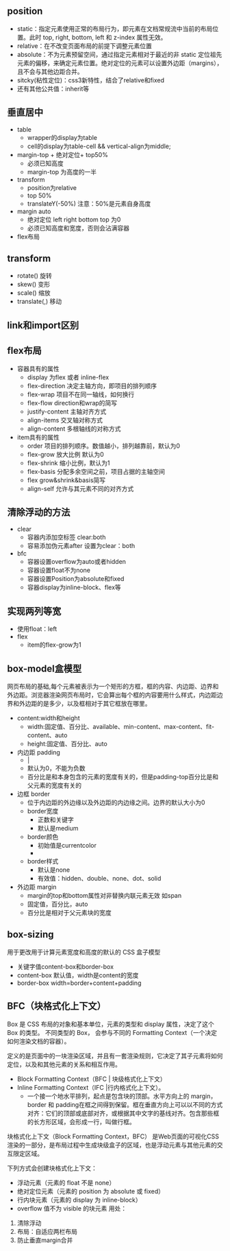 ## position
* static：指定元素使用正常的布局行为，即元素在文档常规流中当前的布局位置。此时 top, right, bottom, left 和 z-index 属性无效。
* relative：在不改变页面布局的前提下调整元素位置
* absolute：不为元素预留空间，通过指定元素相对于最近的非 static 定位祖先元素的偏移，来确定元素位置。绝对定位的元素可以设置外边距（margins），且不会与其他边距合并。
* sitcky(粘性定位)：css3新特性，结合了relative和fixed
* 还有其他公共值：inherit等

## 垂直居中
* table
	* wrapper的display为table
	* cell的display为table-cell && vertical-align为middle;
* margin-top + 绝对定位+ top50%
	* 必须已知高度
	* margin-top 为高度的一半
*  transform 
	* position为relative  
	* top 50%
	* translateY(-50%)  注意：50%是元素自身高度
* margin auto
	* 绝对定位 left right bottom top 为0
	* 必须已知高度和宽度，否则会沾满容器  
* flex布局
 
## transform
* rotate() 旋转
* skew() 变形
* scale() 缩放
* translate(,) 移动 


## link和import区别

## flex布局
* 容器具有的属性
	* display 为flex 或者 inline-flex
	* flex-direction 决定主轴方向，即项目的排列顺序
	* flex-wrap  项目不在同一轴线，如何换行
	* flex-flow direction和wrap的简写
	* justify-content 主轴对齐方式
	* align-items 交叉轴对称方式
	* align-content  多根轴线的对称方式
* item具有的属性
	* order 项目的排列顺序。数值越小，排列越靠前，默认为0
	* flex-grow 放大比例 默认为0
	* flex-shrink 缩小比例，默认为1
	* flex-basis 分配多余空间之前，项目占据的主轴空间
	* flex grow&shrink&basis简写
	* align-self 允许与其元素不同的对齐方式

## 清除浮动的方法
* clear
	* 容器内添加空标签  clear:both
	* 容易添加伪元素after 设置为clear：both
* bfc
	*  容器设置overflow为auto或者hidden
	*  容器设置float不为none
	*  容器设置Position为absolute和fixed
	*  容器display为inline-block、flex等 
	
## 实现两列等宽
*  使用float：left
*  flex 
	* item的flex-grow为1

## box-model盒模型
网页布局的基础,每个元素被表示为一个矩形的方框，框的内容、内边距、边界和外边距。浏览器渲染网页布局时，它会算出每个框的内容要用什么样式，内边距边界和外边距的是多少，以及框相对于其它框放在哪里。

*  content:width和height
	* width:固定值、百分比、available、min-content、max-content、fit-content、auto
	* height:固定值、百分比、auto  
*  内边距 padding
	* <length> | <percentage>
	* 默认为0，不能为负数
	* 百分比是和本身包含的元素的宽度有关的，但是padding-top百分比是和父元素的宽度有关的
*  边框 border
	* 位于内边距的外边缘以及外边距的内边缘之间。边界的默认大小为0  
	* border宽度 
		* 正数和关键字
		* 默认是medium 
	* border颜色
		*  初始值是currentcolor 
		*  
	* border样式  
		* 默认是none
		* 有效值：hidden、double、none、dot、solid
*  外边距 margin
	* margin的top和bottom属性对非替换内联元素无效 如span
	*  固定值，百分比，auto
	*  百分比是相对于父元素块的宽度

## box-sizing
用于更改用于计算元素宽度和高度的默认的 CSS 盒子模型

* 关键字值content-box和border-box
* content-box 默认值，width是content的宽度
* border-box width=border+content+padding

## BFC（块格式化上下文）
Box 是 CSS 布局的对象和基本单位，元素的类型和 display 属性，决定了这个 Box 的类型。 不同类型的 Box， 会参与不同的 Formatting Context（一个决定如何渲染文档的容器）。

定义的是页面中的一块渲染区域，并且有一套渲染规则，它决定了其子元素将如何定位，以及和其他元素的关系和相互作用。

*  Block Formatting Context（BFC | 块级格式化上下文）
*  Inline Formatting Context（IFC |行内格式化上下文）。
	* 一个接一个地水平排列，起点是包含块的顶部。水平方向上的 margin，border 和 padding在框之间得到保留。框在垂直方向上可以以不同的方式对齐：它们的顶部或底部对齐，或根据其中文字的基线对齐。包含那些框的长方形区域，会形成一行，叫做行框。  

块格式化上下文（Block Formatting Context，BFC） 是Web页面的可视化CSS渲染的一部分，是布局过程中生成块级盒子的区域，也是浮动元素与其他元素的交互限定区域。

下列方式会创建块格式化上下文：
* 浮动元素（元素的 float 不是 none）
* 绝对定位元素（元素的 position 为 absolute 或 fixed）
* 行内块元素（元素的 display 为 inline-block）
* overflow 值不为 visible 的块元素
用处：
1. 清除浮动
2. 布局：自适应两栏布局
3. 防止垂直margin合并


